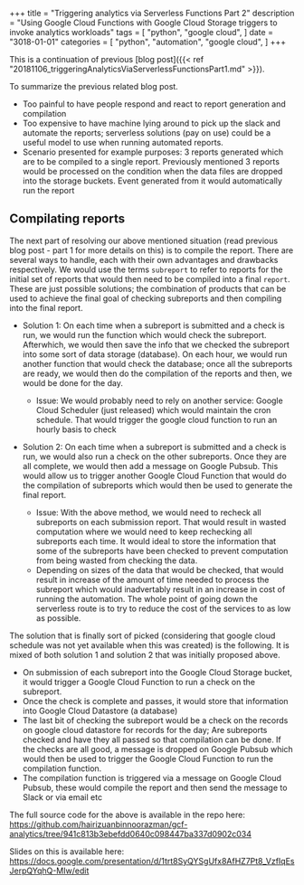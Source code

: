 +++
title = "Triggering analytics via Serverless Functions Part 2"
description = "Using Google Cloud Functions with Google Cloud Storage triggers to invoke analytics workloads"
tags = [
    "python",
    "google cloud",
]
date = "3018-01-01"
categories = [
    "python",
    "automation",
    "google cloud",
]
+++

This is a continuation of previous [blog post]({{< ref "20181106_triggeringAnalyticsViaServerlessFunctionsPart1.md" >}}).

To summarize the previous related blog post.

- Too painful to have people respond and react to report generation and compilation
- Too expensive to have machine lying around to pick up the slack and automate the reports; serverless solutions (pay on use) could be a useful model to use when running automated reports.
- Scenario presented for example purposes: 3 reports generated which are to be compiled to a single report. Previously mentioned 3 reports would be processed on the condition when the data files are dropped into the storage buckets. Event generated from it would automatically run the report

## Compilating reports

The next part of resolving our above mentioned situation (read previous blog post - part 1 for more details on this) is to compile the report. There are several ways to handle, each with their own advantages and drawbacks respectively. We would use the terms `subreport` to refer to reports for the initial set of reports that would then need to be compiled into a final `report`. These are just possible solutions; the combination of products that can be used to achieve the final goal of checking subreports and then compiling into the final report.

- Solution 1: On each time when a subreport is submitted and a check is run, we would run the function which would check the subreport. Afterwhich, we would then save the info that we checked the subreport into some sort of data storage (database). On each hour, we would run another function that would check the database; once all the subreports are ready, we would then do the compilation of the reports and then, we would be done for the day.

  - Issue: We would probably need to rely on another service: Google Cloud Scheduler (just released) which would maintain the cron schedule. That would trigger the google cloud function to run an hourly basis to check

- Solution 2: On each time when a subreport is submitted and a check is run, we would also run a check on the other subreports. Once they are all complete, we would then add a message on Google Pubsub. This would allow us to trigger another Google Cloud Function that would do the compilation of subreports which would then be used to generate the final report.
  - Issue: With the above method, we would need to recheck all subreports on each submission report. That would result in wasted computation where we would need to keep rechecking all subreports each time. It would ideal to store the information that some of the subreports have been checked to prevent computation from being wasted from checking the data.
  - Depending on sizes of the data that would be checked, that would result in increase of the amount of time needed to process the subreport which would inadvertably result in an increase in cost of running the automation. The whole point of going down the serverless route is to try to reduce the cost of the services to as low as possible.

The solution that is finally sort of picked (considering that google cloud schedule was not yet available when this was created) is the following. It is mixed of both solution 1 and solution 2 that was initially proposed above.

- On submission of each subreport into the Google Cloud Storage bucket, it would trigger a Google Cloud Function to run a check on the subreport.
- Once the check is complete and passes, it would store that information into Google Cloud Datastore (a database)
- The last bit of checking the subreport would be a check on the records on google cloud datastore for records for the day; Are subreports checked and have they all passed so that compilation can be done. If the checks are all good, a message is dropped on Google Pubsub which would then be used to trigger the Google Cloud Function to run the compilation function.
- The compilation function is triggered via a message on Google Cloud Pubsub, these would compile the report and then send the message to Slack or via email etc

The full source code for the above is available in the repo here:
https://github.com/hairizuanbinnoorazman/gcf-analytics/tree/941c813b3ebefdd0640c098447ba337d0902c034

Slides on this is available here:
https://docs.google.com/presentation/d/1trt8SyQYSgUfx8AfHZ7Pt8_VzfIqEsJerpQYqhQ-MIw/edit
